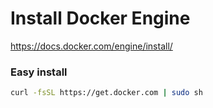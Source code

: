 # Install Docker Engine
https://docs.docker.com/engine/install/

### Easy install
```bash
curl -fsSL https://get.docker.com | sudo sh
```
